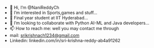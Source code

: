 - 👋 Hi, I’m @NaniReddyCh
- 👀 I’m interested in Sports,games and stuff...
- 🌱 Final year student at IIT Hyderabad...
- 💞️ I’m looking to collaborate with Python AI-ML and Java developers...
- 📫 How to reach me: well you may contact me through
- mail: srikrishnach1234@gmail.com
- Linkedin: linkedin.com/in/sri-krishna-reddy-ab4a91262

<!---
NaniReddyCh/NaniReddyCh is a ✨ special ✨ repository because its `README.md` (this file) appears on your GitHub profile.
You can click the Preview link to take a look at your changes.
--->
